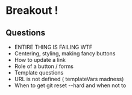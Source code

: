 # Breakout !

## Questions

- ENTIRE THING IS FAILING WTF
- Centering, styling, making fancy buttons
- How to update a link
- Role of a button / forms
- Template questions
- URL is not defined ( templateVars madness)
- When to get git reset --hard and when not to